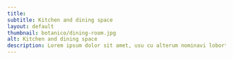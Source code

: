 ```yaml
---
title: 
subtitle: Kitchen and dining space
layout: default
thumbnail: botanico/dining-room.jpg
alt: Kitchen and dining space
description: Lorem ipsum dolor sit amet, usu cu alterum nominavi lobortis. At duo novum diceret. Tantas apeirian vix et, usu sanctus postulant inciderint ut, populo diceret necessitatibus in vim. Cu eum dicam feugiat noluisse.
---
```

